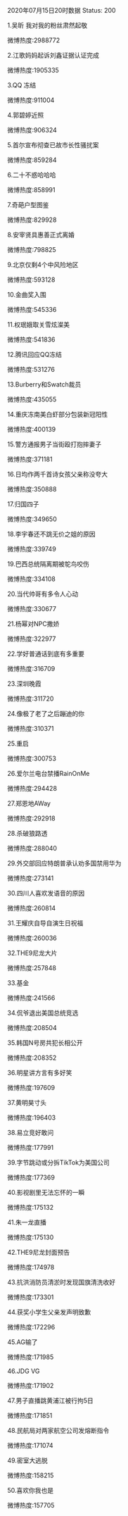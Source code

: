 2020年07月15日20时数据
Status: 200

1.吴昕 我对我的粉丝肃然起敬

微博热度:2988772

2.江歌妈妈起诉刘鑫证据认证完成

微博热度:1905335

3.QQ 冻结

微博热度:911004

4.郭碧婷近照

微博热度:906324

5.首尔宣布彻查已故市长性骚扰案

微博热度:859284

6.二十不惑哈哈哈

微博热度:858991

7.奇葩户型图鉴

微博热度:829928

8.安宰贤具惠善正式离婚

微博热度:798825

9.北京仅剩4个中风险地区

微博热度:593128

10.金曲奖入围

微博热度:545336

11.权珉娥取关雪炫澯美

微博热度:541836

12.腾讯回应QQ冻结

微博热度:531276

13.Burberry和Swatch裁员

微博热度:435055

14.重庆冻南美白虾部分包装新冠阳性

微博热度:400139

15.警方通报男子当街殴打抱摔妻子

微博热度:371181

16.日均作两千首诗女孩父亲称没夸大

微博热度:350888

17.归国四子

微博热度:349650

18.李宇春还不跳无价之姐的原因

微博热度:339749

19.巴西总统隔离期被鸵鸟咬伤

微博热度:334108

20.当代帅哥有多令人心动

微博热度:330677

21.杨幂对NPC撒娇

微博热度:322977

22.学好普通话到底有多重要

微博热度:316709

23.深圳晚霞

微博热度:311720

24.像极了老了之后蹦迪的你

微博热度:310371

25.重启

微博热度:300753

26.爱尔兰电台禁播RainOnMe

微博热度:294428

27.郑恩地AWay

微博热度:292918

28.杀破狼路透

微博热度:288040

29.外交部回应特朗普承认劝多国禁用华为

微博热度:273141

30.四川人喜欢发语音的原因

微博热度:260814

31.王耀庆自导自演生日祝福

微博热度:260036

32.THE9尼龙大片

微博热度:257848

33.基金

微博热度:241566

34.侃爷退出美国总统竞选

微博热度:208504

35.韩国N号房共犯长相公开

微博热度:208352

36.明星讲方言有多好笑

微博热度:197609

37.黄明昊寸头

微博热度:196403

38.易立竞好敢问

微博热度:177991

39.字节跳动或分拆TikTok为美国公司

微博热度:177369

40.影视剧里无法忘怀的一瞬

微博热度:175132

41.朱一龙直播

微博热度:175130

42.THE9尼龙封面预告

微博热度:174978

43.抗洪消防员清淤时发现国旗清洗收好

微博热度:173301

44.获奖小学生父亲发声明致歉

微博热度:172296

45.AG输了

微博热度:171985

46.JDG VG

微博热度:171902

47.男子直播跳黄浦江被行拘5日

微博热度:171851

48.民航局对两家航空公司发熔断指令

微博热度:171074

49.密室大逃脱

微博热度:158215

50.喜欢你我也是

微博热度:157705


